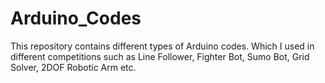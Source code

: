 # Arduino_Codes
This repository contains different types of Arduino codes. Which I used in different competitions such as Line Follower, Fighter Bot, Sumo Bot, Grid Solver, 2DOF Robotic Arm etc.
